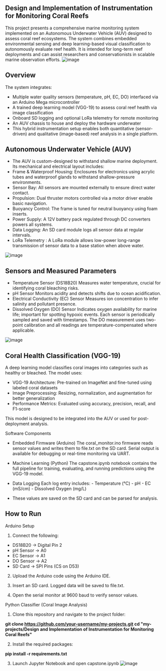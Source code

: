 ## Design and Implementation of Instrumentation for Monitoring Coral Reefs
This project presents a comprehensive marine monitoring system implemented on an Autonomous Underwater Vehicle (AUV) designed to assess coral reef ecosystems. The system combines embedded environmental sensing and deep learning-based visual classification to autonomously evaluate reef health. It is intended for long-term reef deployments and can assist researchers and conservationists in scalable marine observation efforts.
![image](https://github.com/user-attachments/assets/96ed3d31-a6b2-4183-9158-1f387e98fcef)


## Overview
The system integrates:
  - Multiple water quality sensors (temperature, pH, EC, DO) interfaced via an Arduino Mega microcontroller
  - A trained deep learning model (VGG-19) to assess coral reef health via image classification
  - Onboard SD logging and optional LoRa telemetry for remote monitoring
  - An AUV chassis to house and deploy the hardware underwater
  - This hybrid instrumentation setup enables both quantitative (sensor-driven) and qualitative (image-based) reef analysis in a single platform.


## Autonomous Underwater Vehicle (AUV)
  - The AUV is custom-designed to withstand shallow marine deployment. Its mechanical and electrical layout includes:
  - Frame & Waterproof Housing: Enclosures for electronics using acrylic tubes and waterproof glands to withstand shallow-pressure environments.
  - Sensor Bay: All sensors are mounted externally to ensure direct water contact.
  - Propulsion: Dual thruster motors controlled via a motor driver enable basic navigation.
  - Buoyancy Control: The frame is tuned for neutral buoyancy using foam inserts.
  - Power Supply: A 12V battery pack regulated through DC converters powers all systems.
  - Data Logging: An SD card module logs all sensor data at regular intervals.
  -  LoRa Telemetry : A LoRa module allows low-power long-range transmission of sensor data to a base station when above water.

![image](https://github.com/user-attachments/assets/8b0ef004-06f5-44e4-8712-47ebffff0388)


## Sensors and Measured Parameters
  - Temperature Sensor (DS18B20)
      Measures water temperature, crucial for identifying coral bleaching risks.
  - pH Sensor
      Monitors acidity and detects shifts due to ocean acidification.
  - Electrical Conductivity (EC) Sensor
      Measures ion concentration to infer salinity and pollutant presence.
  - Dissolved Oxygen (DO) Sensor
      Indicates oxygen availability for marine life; important for spotting hypoxic events.
Each sensor is periodically sampled and saved with timestamps. The DO measurement uses two-point calibration and all readings are temperature-compensated where applicable.

![image](https://github.com/user-attachments/assets/29e59b3c-8f2a-4daf-bcdf-087c2272ddc7)


## Coral Health Classification (VGG-19)
A deep learning model classifies coral images into categories such as healthy or bleached. The model uses:
  - VGG-19 Architecture: Pre-trained on ImageNet and fine-tuned using labeled coral datasets
  - Image Preprocessing: Resizing, normalization, and augmentation for better generalization
  - Performance Metrics: Evaluated using accuracy, precision, recall, and F1-score

This model is designed to be integrated into the AUV or used for post-deployment analysis.

Software Components
  -  Embedded Firmware (Arduino)
        The coral_monitor.ino firmware reads sensor values and writes them to file.txt on the SD card. Serial output is available for debugging or real-time monitoring via UART.
  -  Machine Learning (Python)
        The capstone.ipynb notebook contains the full pipeline for training, evaluating, and running predictions using the VGG-19 model.
  - Data Logging
        Each log entry includes:
        -  Temperature (°C)
        - pH
        - EC (mS/cm)
        - Dissolved Oxygen (mg/L)

  - These values are saved on the SD card and can be parsed for analysis.

## How to Run
Arduino Setup
1. Connect the following:
  - DS18B20 → Digital Pin 2
  - pH Sensor → A0
  - EC Sensor → A1
  - DO Sensor → A2
  - SD Card → SPI Pins (CS on D53)

2. Upload the Arduino code using the Arduino IDE.

3. Insert an SD card. Logged data will be saved to file.txt.

3. Open the serial monitor at 9600 baud to verify sensor values.

Python Classifier (Coral Image Analysis)
1. Clone this repository and navigate to the project folder:

**git clone https://github.com/your-username/my-projects.git
cd "my-projects/Design and Implementation of Instrumentation for Monitoring Coral Reefs"**

2. Install the required packages:

**pip install -r requirements.txt**

3. Launch Jupyter Notebook and open capstone.ipynb
![image](https://github.com/user-attachments/assets/e1fba970-af8d-4837-afad-6ec55ae8236f)
